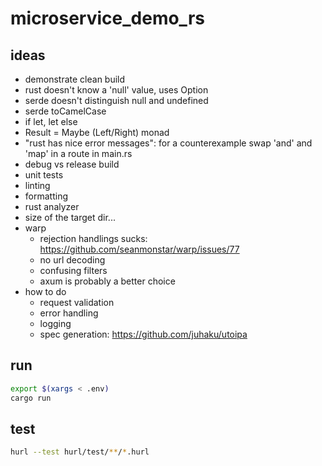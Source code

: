 # microservice_demo_rs

## ideas
* demonstrate clean build
* rust doesn't know a 'null' value, uses Option
* serde doesn't distinguish null and undefined
* serde toCamelCase
* if let, let else
* Result = Maybe (Left/Right) monad
* "rust has nice error messages": for a counterexample swap 'and' and 'map' in a route in main.rs
* debug vs release build
* unit tests
* linting
* formatting
* rust analyzer
* size of the target dir...
* warp
  * rejection handlings sucks: https://github.com/seanmonstar/warp/issues/77
  * no url decoding
  * confusing filters
  * axum is probably a better choice
* how to do
  * request validation
  * error handling
  * logging
  * spec generation: https://github.com/juhaku/utoipa

## run
```sh
export $(xargs < .env)
cargo run
```

## test
```sh
hurl --test hurl/test/**/*.hurl
```
